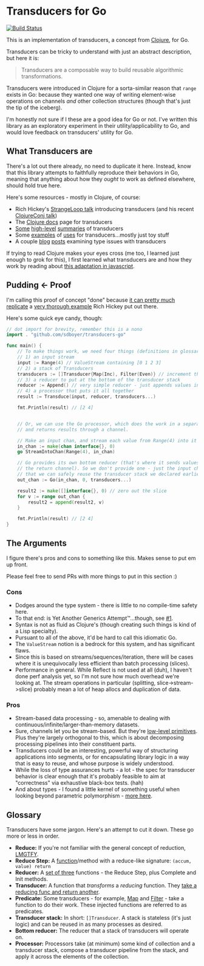 # Transducers for Go

[![Build Status](https://travis-ci.org/sdboyer/transducers-go.svg?branch=master)](https://travis-ci.org/sdboyer/transducers-go)

This is an implementation of transducers, a concept from [Clojure](http://clojure.org), for Go.

Transducers can be tricky to understand with just an abstract description, but here it is:

> Transducers are a composable way to build reusable algorithmic transformations.

Transducers were introduced in Clojure for a sorta-similar reason that `range` exists in Go: because they wanted one way of writing element-wise operations on channels *and* other collection structures (though that's just the tip of the iceberg).

I'm honestly not sure if I these are a good idea for Go or not. I've written this library as an exploratory experiment in their utility/applicability to Go, and would love feedback on transducers' utility for Go.

## What Transducers are

There's a lot out there already, no need to duplicate it here. Instead, know that this library attempts to faithfully reproduce their behaviors in Go, meaning that anything about how they *ought* to work as defined elsewhere, should hold true here.

Here's some resources - mostly in Clojure, of course:

* Rich Hickey's [StrangeLoop talk](https://www.youtube.com/watch?v=6mTbuzafcII) introducing transducers (and his recent [ClojureConj talk](https://www.youtube.com/watch?v=4KqUvG8HPYo))
* The [Clojure docs](http://clojure.org/transducers) page for transducers
* [Some](https://gist.github.com/ptaoussanis/e537bd8ffdc943bbbce7) [high-level](https://bendyworks.com/transducers-clojures-next-big-idea/) [summaries](http://thecomputersarewinning.com/post/Transducers-Are-Fundamental/) of transducers
* Some [examples](http://ianrumford.github.io/blog/2014/08/08/Some-trivial-examples-of-using-Clojure-Transducers/) of [uses](http://matthiasnehlsen.com/blog/2014/10/06/Building-Systems-in-Clojure-2/) for transducers...mostly just toy stuff
* A couple [blog](http://blog.podsnap.com/ducers2.html) [posts](http://conscientiousprogrammer.com/blog/2014/08/07/understanding-cloure-transducers-through-types/) examining type issues with transducers

If trying to read Clojure makes your eyes cross (me too, I learned just enough to grok for this), I first learned what transducers are and how they work by reading about [this adaptation in javascript](http://phuu.net/2014/08/31/csp-and-transducers.html).

## Pudding <- Proof

I'm calling this proof of concept "done" because [it can pretty much replicate](http://godoc.org/github.com/sdboyer/transducers-go#ex-package--ClojureParity) a [very thorough example](https://gist.github.com/sdboyer/9fca652f492257f35a41) Rich Hickey put out there.

Here's some quick eye candy, though:

```go
// dot import for brevity, remember this is a nono
import . "github.com/sdboyer/transducers-go"

func main() {
	// To make things work, we need four things (definitions in glossary):
	// 1) an input stream
	input := Range(4) // ValueStream containing [0 1 2 3]
	// 2) a stack of Transducers
	transducers := []Transducer{Map(Inc), Filter(Even)} // increment then filter odds
	// 3) a reducer to put at the bottom of the transducer stack
	reducer := Append() // very simple reducer - just appends values into a []interface{}
	// 4) a processor that puts it all together
	result := Transduce(input, reducer, transducers...)

	fmt.Println(result) // [2 4]


	// Or, we can use the Go processor, which does the work in a separate goroutine
	// and returns results through a channel.

	// Make an input chan, and stream each value from Range(4) into it
	in_chan := make(chan interface{}, 0)
	go StreamIntoChan(Range(4), in_chan)

	// Go provides its own bottom reducer (that's where it sends values out through
	// the return channel). So we don't provide one - just the input channel. Note
	// that we can safely reuse the transducer stack we declared earlier.
	out_chan := Go(in_chan, 0, transducers...)

	result2 := make([]interface{}, 0) // zero out the slice
	for v := range out_chan {
		result2 = append(result2, v)
	}

	fmt.Println(result) // [2 4]
}
```

## The Arguments

I figure there's pros and cons to something like this. Makes sense to put em up front.

Please feel free to send PRs with more things to put in this section :)

### Cons

* Dodges around the type system - there is little to no compile-time safety here.
* To that end: is Yet Another Generics Attempt™...though, see [#1](https://github.com/sdboyer/transducers-go/issues/1).
* Syntax is not as fluid as Clojure's (though creating such things is kind of a Lisp specialty).
* Pursuant to all of the above, it'd be hard to call this idiomatic Go.
* The `ValueStream` notion is a bedrock for this system, and has significant flaws.
* Since this is based on streams/sequences/iteration, there will be cases where it is unequivocally less efficient than batch processing (slices).
* Performance in general. While Reflect is not used at all (duh), I haven't done perf analysis yet, so I'm not sure how much overhead we're looking at. The stream operations in particular (splitting, slice->stream->slice) probably mean a lot of heap allocs and duplication of data.

### Pros

* Stream-based data processing - so, amenable to dealing with continuous/infinite/larger-than-memory datasets.
* Sure, channels let you be stream-based. But they're [low-level primitives](https://gist.github.com/kachayev/21e7fe149bc5ae0bd878). Plus they're largely orthogonal to this, which is about decomposing processing pipelines into their constituent parts.
* Transducers could be an interesting, powerful way of structuring applications into segments, or for encapsulating library logic in a way that is easy to reuse, and whose purpose is widely understood.
* While the loss of type assurances hurts - a lot - the spec for transducer behavior is clear enough that it's probably feasible to aim at "correctness" via exhaustive black-box tests. (hah)
* And about types - I found a little kernel of something useful when looking beyond parametric polymorphism - [more here](https://github.com/sdboyer/transducers-go/issues/1).

## Glossary

Transducers have some jargon. Here's an attempt to cut it down. These go more or less in order.

* **Reduce:** If you're not familiar with the general concept of reduction, [LMGTFY](http://en.wikipedia.org/wiki/Fold_(higher-order_function)).
* **Reduce Step:** A [function](http://godoc.org/github.com/sdboyer/transducers-go#ReduceStep)/method with a reduce-like signature: `(accum, value) return`
* **Reducer:** A [set of three](http://godoc.org/github.com/sdboyer/transducers-go#Reducer) functions - the Reduce Step, plus Complete and Init methods.
* **Transducer:** A function that *transforms* a *reducing* function. They [take a reducing func and return another](http://godoc.org/github.com/sdboyer/transducers-go#Transducer).
* **Predicate:** Some transducers - for example, [Map](http://godoc.org/github.com/sdboyer/transducers-go#Map) and [Filter](http://godoc.org/github.com/sdboyer/transducers-go#Filter) - take a function to do their work. These injected functions are referred to as predicates.
* **Transducer stack:** In short: `[]Transducer`. A stack is stateless (it's just logic) and can be reused in as many processes as desired.
* **Bottom reducer:** The reducer that a stack of transducers will operate on.
* **Processor:** Processors take (at minimum) some kind of collection and a transducer stack, compose a transducer pipeline from the stack, and apply it across the elements of the collection.


